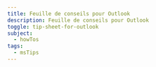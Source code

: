 ```yaml
---
title: Feuille de conseils pour Outlook
description: Feuille de conseils pour Outlook
toggle: tip-sheet-for-outlook
subject:
  - howTos
tags:
  - msTips
---
```

